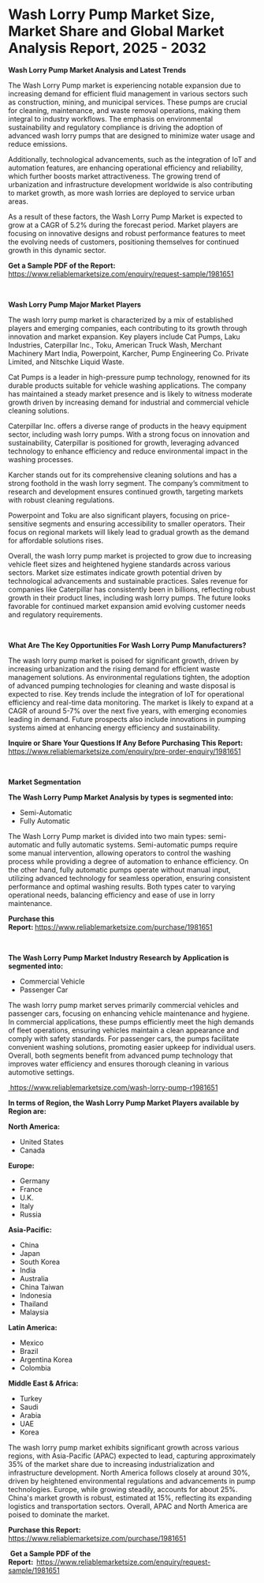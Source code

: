 <p><h1>Wash Lorry Pump Market Size, Market Share and Global Market Analysis Report, 2025 - 2032</h1></p><p><strong>Wash Lorry Pump Market Analysis and Latest Trends</strong></p>
<p><p>The Wash Lorry Pump market is experiencing notable expansion due to increasing demand for efficient fluid management in various sectors such as construction, mining, and municipal services. These pumps are crucial for cleaning, maintenance, and waste removal operations, making them integral to industry workflows. The emphasis on environmental sustainability and regulatory compliance is driving the adoption of advanced wash lorry pumps that are designed to minimize water usage and reduce emissions.</p><p>Additionally, technological advancements, such as the integration of IoT and automation features, are enhancing operational efficiency and reliability, which further boosts market attractiveness. The growing trend of urbanization and infrastructure development worldwide is also contributing to market growth, as more wash lorries are deployed to service urban areas.</p><p>As a result of these factors, the Wash Lorry Pump Market is expected to grow at a CAGR of 5.2% during the forecast period. Market players are focusing on innovative designs and robust performance features to meet the evolving needs of customers, positioning themselves for continued growth in this dynamic sector.</p></p>
<p><strong>Get a Sample PDF of the Report:&nbsp;</strong> <a href="https://www.reliablemarketsize.com/enquiry/request-sample/1981651?utm_campaign=2041&utm_medium=2&utm_source=Github&utm_content=ia&utm_term=12042025&utm_id=wash-lorry-pump">https://www.reliablemarketsize.com/enquiry/request-sample/1981651</a></p>
<p>&nbsp;</p>
<p><strong>Wash Lorry Pump Major Market Players</strong></p>
<p><p>The wash lorry pump market is characterized by a mix of established players and emerging companies, each contributing to its growth through innovation and market expansion. Key players include Cat Pumps, Laku Industries, Caterpillar Inc., Toku, American Truck Wash, Merchant Machinery Mart India, Powerpoint, Karcher, Pump Engineering Co. Private Limited, and Nitschke Liquid Waste.</p><p>Cat Pumps is a leader in high-pressure pump technology, renowned for its durable products suitable for vehicle washing applications. The company has maintained a steady market presence and is likely to witness moderate growth driven by increasing demand for industrial and commercial vehicle cleaning solutions.</p><p>Caterpillar Inc. offers a diverse range of products in the heavy equipment sector, including wash lorry pumps. With a strong focus on innovation and sustainability, Caterpillar is positioned for growth, leveraging advanced technology to enhance efficiency and reduce environmental impact in the washing processes.</p><p>Karcher stands out for its comprehensive cleaning solutions and has a strong foothold in the wash lorry segment. The company’s commitment to research and development ensures continued growth, targeting markets with robust cleaning regulations.</p><p>Powerpoint and Toku are also significant players, focusing on price-sensitive segments and ensuring accessibility to smaller operators. Their focus on regional markets will likely lead to gradual growth as the demand for affordable solutions rises.</p><p>Overall, the wash lorry pump market is projected to grow due to increasing vehicle fleet sizes and heightened hygiene standards across various sectors. Market size estimates indicate growth potential driven by technological advancements and sustainable practices. Sales revenue for companies like Caterpillar has consistently been in billions, reflecting robust growth in their product lines, including wash lorry pumps. The future looks favorable for continued market expansion amid evolving customer needs and regulatory requirements.</p></p>
<p>&nbsp;</p>
<p><strong>What Are The Key Opportunities For Wash Lorry Pump Manufacturers?</strong></p>
<p><p>The wash lorry pump market is poised for significant growth, driven by increasing urbanization and the rising demand for efficient waste management solutions. As environmental regulations tighten, the adoption of advanced pumping technologies for cleaning and waste disposal is expected to rise. Key trends include the integration of IoT for operational efficiency and real-time data monitoring. The market is likely to expand at a CAGR of around 5-7% over the next five years, with emerging economies leading in demand. Future prospects also include innovations in pumping systems aimed at enhancing energy efficiency and sustainability.</p></p>
<p><strong>Inquire or Share Your Questions If Any Before Purchasing This Report:</strong> <a href="https://www.reliablemarketsize.com/enquiry/pre-order-enquiry/1981651?utm_campaign=2041&utm_medium=2&utm_source=Github&utm_content=ia&utm_term=12042025&utm_id=wash-lorry-pump">https://www.reliablemarketsize.com/enquiry/pre-order-enquiry/1981651</a></p>
<p>&nbsp;</p>
<p><strong>Market Segmentation</strong></p>
<p><strong>The Wash Lorry Pump Market Analysis by types is segmented into:</strong></p>
<p><ul><li>Semi-Automatic</li><li>Fully Automatic</li></ul></p>
<p><p>The Wash Lorry Pump market is divided into two main types: semi-automatic and fully automatic systems. Semi-automatic pumps require some manual intervention, allowing operators to control the washing process while providing a degree of automation to enhance efficiency. On the other hand, fully automatic pumps operate without manual input, utilizing advanced technology for seamless operation, ensuring consistent performance and optimal washing results. Both types cater to varying operational needs, balancing efficiency and ease of use in lorry maintenance.</p></p>
<p><strong>Purchase this Report:&nbsp;</strong><a href="https://www.reliablemarketsize.com/purchase/1981651?utm_campaign=2041&utm_medium=2&utm_source=Github&utm_content=ia&utm_term=12042025&utm_id=wash-lorry-pump">https://www.reliablemarketsize.com/purchase/1981651</a></p>
<p>&nbsp;</p>
<p><strong>The Wash Lorry Pump Market Industry Research by Application is segmented into:</strong></p>
<p><ul><li>Commercial Vehicle</li><li>Passenger Car</li></ul></p>
<p><p>The wash lorry pump market serves primarily commercial vehicles and passenger cars, focusing on enhancing vehicle maintenance and hygiene. In commercial applications, these pumps efficiently meet the high demands of fleet operations, ensuring vehicles maintain a clean appearance and comply with safety standards. For passenger cars, the pumps facilitate convenient washing solutions, promoting easier upkeep for individual users. Overall, both segments benefit from advanced pump technology that improves water efficiency and ensures thorough cleaning in various automotive settings.</p></p>
<p><a href="https://www.reliablemarketsize.com/wash-lorry-pump-r1981651?utm_campaign=2041&utm_medium=2&utm_source=Github&utm_content=ia&utm_term=12042025&utm_id=wash-lorry-pump">&nbsp;https://www.reliablemarketsize.com/wash-lorry-pump-r1981651</a></p>
<p><strong>In terms of Region, the Wash Lorry Pump Market Players available by Region are:</strong></p>
<p>
    <p> <strong> North America: </strong>
        <ul>
            <li>United States</li>
            <li>Canada</li>
        </ul>
        </p> 
    <p> <strong> Europe: </strong>
        <ul>
            <li>Germany</li>
            <li>France</li>
            <li>U.K.</li>
            <li>Italy</li>
            <li>Russia</li>
        </ul>
        </p> 
    <p> <strong> Asia-Pacific: </strong>
        <ul>
            <li>China</li>
            <li>Japan</li>
            <li>South Korea</li>
            <li>India</li>
            <li>Australia</li>
            <li>China Taiwan</li>
            <li>Indonesia</li>
            <li>Thailand</li>
            <li>Malaysia</li>
        </ul>
        </p> 
    <p> <strong> Latin America: </strong>
        <ul>
            <li>Mexico</li>
            <li>Brazil</li>
            <li>Argentina Korea</li>
            <li>Colombia</li>
        </ul>
        </p> 
    <p> <strong> Middle East & Africa: </strong>
        <ul>
            <li>Turkey</li>
            <li>Saudi</li>
            <li>Arabia</li>
            <li>UAE</li>
            <li>Korea</li>
        </ul>
    </p>
    </p>
<p><p>The wash lorry pump market exhibits significant growth across various regions, with Asia-Pacific (APAC) expected to lead, capturing approximately 35% of the market share due to increasing industrialization and infrastructure development. North America follows closely at around 30%, driven by heightened environmental regulations and advancements in pump technologies. Europe, while growing steadily, accounts for about 25%. China's market growth is robust, estimated at 15%, reflecting its expanding logistics and transportation sectors. Overall, APAC and North America are poised to dominate the market.</p></p>
<p><strong>Purchase this Report: </strong><a href="https://www.reliablemarketsize.com/purchase/1981651?utm_campaign=2041&utm_medium=2&utm_source=Github&utm_content=ia&utm_term=12042025&utm_id=wash-lorry-pump">https://www.reliablemarketsize.com/purchase/1981651</a></p>
<p>&nbsp;<strong>Get a Sample PDF of the Report:&nbsp;&nbsp;</strong><a href="https://www.reliablemarketsize.com/enquiry/request-sample/1981651?utm_campaign=2041&utm_medium=2&utm_source=Github&utm_content=ia&utm_term=12042025&utm_id=wash-lorry-pump">https://www.reliablemarketsize.com/enquiry/request-sample/1981651</a></p>
<p><strong></strong></p>
<p><p></p><p></p><p></p></p>